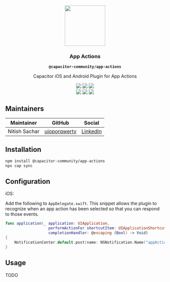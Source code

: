 <p align="center"><br><img src="https://user-images.githubusercontent.com/236501/85893648-1c92e880-b7a8-11ea-926d-95355b8175c7.png" width="128" height="128" /></p>
<h3 align="center">App Actions</h3>
<p align="center"><strong><code>@capacitor-community/app-actions</code></strong></p>
<p align="center">
  Capacitor iOS and Android Plugin for App Actions
</p>

<p align="center">
  <img src="https://img.shields.io/maintenance/yes/2020?style=flat-square" />
  <a href="https://github.com/capacitor-community/example/actions?query=workflow%3A%22CI%22"><img src="https://img.shields.io/github/workflow/status/capacitor-community/example/CI?style=flat-square" /></a>
  <a href="https://www.npmjs.com/package/@capacitor-community/example"><img src="https://img.shields.io/npm/l/@capacitor-community/example?style=flat-square" /></a>
<br>
  <a href="https://www.npmjs.com/package/@capacitor-community/example"><img src="https://img.shields.io/npm/dw/@capacitor-community/example?style=flat-square" /></a>
  <a href="https://www.npmjs.com/package/@capacitor-community/example"><img src="https://img.shields.io/npm/v/@capacitor-community/example?style=flat-square" /></a>
<!-- ALL-CONTRIBUTORS-BADGE:START - Do not remove or modify this section -->
<a href="#contributors-"><img src="https://img.shields.io/badge/all%20contributors-0-orange?style=flat-square" /></a>
<!-- ALL-CONTRIBUTORS-BADGE:END -->
</p>

## Maintainers

| Maintainer | GitHub | Social |
| -----------| -------| -------|
| Nitish Sachar | [uioporqwerty](https://github.com/uioporqwerty) | [LinkedIn](https://linkedin.com/in/nitish-sachar) |

## Installation

```bash
npm install @capacitor-community/app-actions
npx cap sync
```

## Configuration

iOS:

Add the following to `AppDelegate.swift`. This snippet allows the plugin to recognize when an app action has been selected so that you can respond to those events.

```swift
func application(_ application: UIApplication,
                   performActionFor shortcutItem: UIApplicationShortcutItem,
                   completionHandler: @escaping (Bool) -> Void)
{
    NotificationCenter.default.post(name: NSNotification.Name("appActionReceived"), object: nil, userInfo: ["actionId" : shortcutItem.type])
}
```

## Usage

TODO
